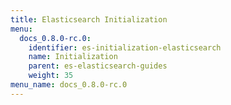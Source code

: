 ```yaml
---
title: Elasticsearch Initialization
menu:
  docs_0.8.0-rc.0:
    identifier: es-initialization-elasticsearch
    name: Initialization
    parent: es-elasticsearch-guides
    weight: 35
menu_name: docs_0.8.0-rc.0
---
```


